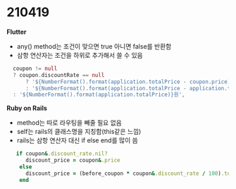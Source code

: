 210419
===============
<b>Flutter</b>

- any() method는 조건이 맞으면 true 아니면 false를 반환함
- 삼항 연산자는 조건을 하위로 추가해서 쓸 수 있음

``` dart
  coupon != null
  ? coupon.discountRate == null
      ? '${NumberFormat().format(application.totalPrice - coupon.price)}원'
      : '${NumberFormat().format(application.totalPrice - application.totalPrice * coupon.discountRate / 100)}'
  : '${NumberFormat().format(application.totalPrice)}원',
 ```

<b>Ruby on Rails</b>

- method는 따로 라우팅을 빼줄 필요 없음
- self는 rails의 클래스명을 지칭함(this같은 느낌)
- rails는 삼항 연산자 대신 if else end를 많이 씀
``` ruby
   if coupon&.discount_rate.nil?
      discount_price = coupon&.price
    else
      discount_price = (before_coupon * coupon&.discount_rate / 100).to_i
    end
 ```
